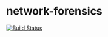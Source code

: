 # network-forensics
[![Build Status](https://travis-ci.com/shivnshu/network-forensics.svg?token=xzu4Fpk8ohJLJEshzQEf&branch=master)](https://travis-ci.com/shivnshu/network-forensics)
